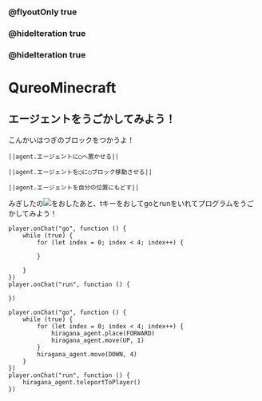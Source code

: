 ### @flyoutOnly true
### @hideIteration true
### @hideIteration true
# QureoMinecraft

## エージェントをうごかしてみよう！

こんかいはつぎのブロックをつかうよ！

``||agent.エージェントに◯へ置かせる||``

``||agent.エージェントを◯に◯ブロック移動させる||``

``||agent.エージェントを自分の位置にもどす||``

みぎしたの![](https://raw.githubusercontent.com/camp-minecraft/TechkidsCampTutorial/master/images/playbutton.png)をおしたあと、tキーをおしてgoとrunをいれてプログラムをうごかしてみよう！

```template
player.onChat("go", function () {
    while (true) {
        for (let index = 0; index < 4; index++) {

        }

    }
})
player.onChat("run", function () {

})
```

```ghost
player.onChat("go", function () {
    while (true) {
        for (let index = 0; index < 4; index++) {
            hiragana_agent.place(FORWARD)
            hiragana_agent.move(UP, 1)
        }
        hiragana_agent.move(DOWN, 4)
    }
})
player.onChat("run", function () {
    hiragana_agent.teleportToPlayer()
})

```